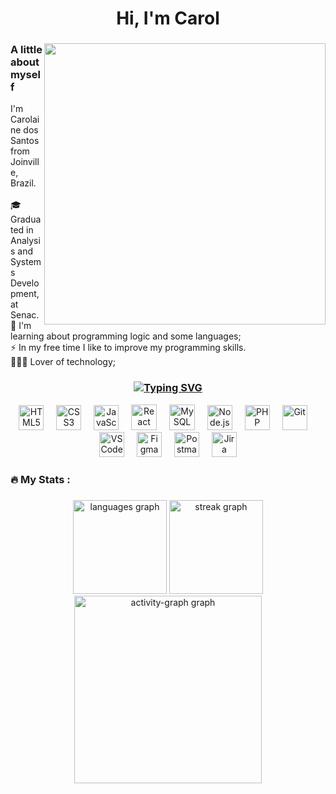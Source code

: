 <h1 align="center">Hi, I'm Carol </h1>

###

<img align="right" src="https://github.com/Anmol-Baranwal/Cool-GIFs-For-GitHub/assets/74038190/f5d2d866-d25c-4873-8d82-425d2c62fc2e" height="450" width="450">

<h3 align="left"> A little about myself</h3>


<p align="left">I'm Carolaine dos Santos from Joinville, Brazil.<br><br> 🎓 Graduated in Analysis and Systems Development, at Senac.<br>🌱 I'm learning about programming logic and some languages;<br>⚡ In my free time I like to improve my programming skills.<br> 👩🏻‍💻 Lover of technology;</p>


### 

<h3 align="center">
    <a href="https://git.io/typing-svg">
    <img src="https://readme-typing-svg.demolab.com?font=500&size=28&pause=0&duration=4000&color=A569BD&center=true&width=700&lines=Languages+and+Tools" alt="Typing SVG" />
    </a>
</h3>


<div align="center">
    <img title="HTML5" src="https://skillicons.dev/icons?i=html" width="40" height="40" alt="HTML5" />
    <img width="12" />
    <img title="CSS" src="https://skillicons.dev/icons?i=css" width="40" height="40" alt="CSS3" />
    <img width="12" />
    <img title="JavaScript" src="https://skillicons.dev/icons?i=js" width="40" height="40" alt="JavaScript" />
    <img width="12" />
    <img title="React" src="https://skillicons.dev/icons?i=react" width="41" height="41" alt="React" />
    <img width="12" />
    <img title="MySQL" src="https://skillicons.dev/icons?i=mysql" width="41" height="41" alt="MySQL" />
    <img width="12" />
    <img title="Node.JS" src="https://skillicons.dev/icons?i=nodejs" width="40" height="40" alt="Node.js" />
    <img width="12" />
    <img title="PHP" src="https://skillicons.dev/icons?i=php" width="40" height="40" alt="PHP" />
    <img width="12" />
    <img title="Git" src="https://www.vectorlogo.zone/logos/git-scm/git-scm-icon.svg" alt="Git" width="40" height="40"/>
    <img width="12" />
    <img title="VSCode" src="https://cdn.jsdelivr.net/gh/devicons/devicon/icons/vscode/vscode-original.svg" width="40" height="40" alt="VSCode" />
    <img width="12" />
    <img title="Figma" src="https://cdn.jsdelivr.net/gh/devicons/devicon/icons/figma/figma-original.svg" height="40" alt="Figma" />
    <img width="12" />
    <img title="Postman" src="https://www.vectorlogo.zone/logos/getpostman/getpostman-icon.svg" alt="Postman" width="40" height="40"/>
    <img width="12" />
    <img title="Jira" src="https://www.vectorlogo.zone/logos/atlassian_jira/atlassian_jira-icon.svg" alt="Jira" width="40" height="40"/>
</div>


<h3 align="left">🔥   My Stats :</h3>

###

<div align="center">
  <img src="https://github-readme-stats.vercel.app/api/top-langs?username=carolainesantos&locale=en&hide_title=false&layout=compact&card_width=320&langs_count=5&theme=solarized-light&hide_border=false&text_color=A28B55&title_color=FF9100&icon_color=A28B55&order=2" height="150" alt="languages graph" />
  <img src="https://streak-stats.demolab.com?user=carolainesantos&locale=en&mode=daily&theme=solarized-light&hide_border=false&border_radius=5&currStreakLabel=A28B55&sideLabels=914F1E&dates=914F1E&ring=FF9100&fire=FF9100&stroke=FF9100&currStreakNum=FF9100&sideNums=FF9100&order=3" height="150" alt="streak graph" />
  <img src="https://github-readme-activity-graph.vercel.app/graph?username=carolainesantos&radius=16&theme=nightowl&area=true&order=5&bg_color=green&point=green&hide_border=true&hide_title=true" height="300" alt="activity-graph graph"  />
</div>

###

